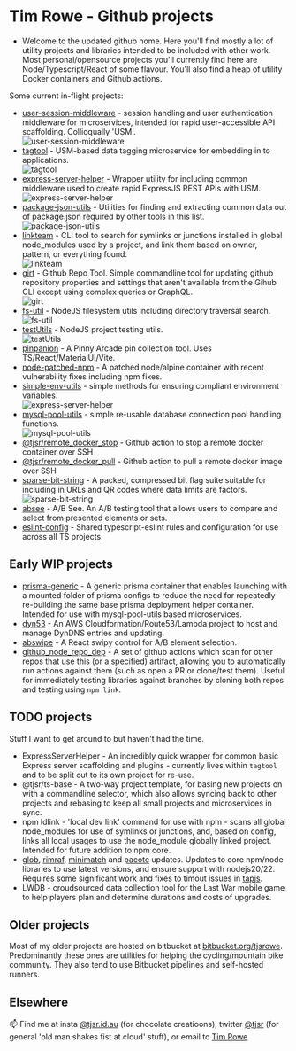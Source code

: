 # Tim Rowe - Github projects

- Welcome to the updated github home.  Here you'll find mostly a lot of utility projects and libraries intended to be included with other work.  Most personal/opensource projects you'll currently find here are Node/Typescript/React of some flavour.  You'll also find a heap of utility Docker containers and Github actions.

Some current in-flight projects:

- [user-session-middleware](https://github.com/tjsr/user-session-middleware)  - session handling and user authentication middleware for microservices, intended for rapid user-accessible API scaffolding. Collioqually 'USM'.  
![user-session-middleware](https://github.com/tjsr/user-session-middleware/actions/workflows/build.yml/badge.svg)
- [tagtool](https://github.com/tjsr/tagtool) - USM-based data tagging microservice for embedding in to applications.  
![tagtool](https://github.com/tjsr/tagtool/actions/workflows/build.yml/badge.svg)
- [express-server-helper](https://github.com/tjsr/express-server-helper) - Wrapper utility for including common middleware used to create rapid ExpressJS REST APIs with USM.  
![express-server-helper](https://github.com/tjsr/express-server-helper/actions/workflows/build.yml/badge.svg)
- [package-json-utils](https://github.com/tjsr/package-json-utils) - Utilities for finding and extracting common data out of package.json required by other tools in this list.  
![package-json-utils](https://github.com/tjsr/package-json-utils/actions/workflows/build.yml/badge.svg)
- [linkteam](https://github.com/tjsr/linkteam) - CLI tool to search for symlinks or junctions installed in global node_modules used by a project, and link them based on owner, pattern, or everything found.  
![linkteam](https://github.com/tjsr/linkteam/actions/workflows/build.yml/badge.svg)
- [girt](https://github.com/tjsr/girt) - Github Repo Tool.  Simple commandline tool for updating github repository properties and settings that aren't available from the Gihub CLI except using complex queries or GraphQL.  
![girt](https://github.com/tjsr/girt/actions/workflows/build.yml/badge.svg)
- [fs-util](https://github.com/tjsr/fs-utils) - NodeJS filesystem utils including directory traversal search.  
![fs-util](https://github.com/tjsr/fs-util/actions/workflows/build.yml/badge.svg)
- [testUtils](https://github.com/tjsr/testUtils) - NodeJS project testing utils.  
![testUtils](https://github.com/tjsr/testUtils/actions/workflows/build.yml/badge.svg)
- [pinpanion](https://github.com/tjsr/pinpanion) - A Pinny Arcade pin collection tool.  Uses TS/React/MaterialUI/Vite.
- [node-patched-npm](https://github.com/tjsr/node_patched_npm) - A patched node/alpine container with recent vulnerability fixes including npm fixes.
- [simple-env-utils](https://github.com/tjsr/simple-env-utils) - simple methods for ensuring compliant environment variables.  
![express-server-helper](https://github.com/tjsr/express-server-helper/actions/workflows/build.yml/badge.svg)
- [mysql-pool-utils](https://github.com/tjsr/mysql-pool-utils) - simple re-usable database connection pool handling functions.  
![mysql-pool-utils](https://github.com/tjsr/mysql-pool-utils/actions/workflows/build.yml/badge.svg)
- [@tjsr/remote_docker_stop](https://github.com/tjsr/remote_docker_stop) - Github action to stop a remote docker container over SSH
- [@tjsr/remote_docker_pull](https://github.com/tjsr/remote_docker_pull) - Github action to pull a remote docker image over SSH
- [sparse-bit-string](https://github.com/tjsr/sparse-bit-string) - A packed, compressed bit flag suite suitable for including in URLs and QR codes where data limits are factors.  
![sparse-bit-string](https://github.com/tjsr/sparse-bit-string/actions/workflows/build.yml/badge.svg)
- [absee](https://github.com/tjsr/absee) - A/B See.  An A/B testing tool that allows users to compare and select from presented elements or sets.
- [eslint-config](https://github.com/tjsr/eslint-config) - Shared typescript-eslint rules and configuration for use across all TS projects.

## Early WIP projects

- [prisma-generic](https://github.com/tjsr/prisma-generic) - A generic prisma container that enables launching with a mounted folder of prisma configs to reduce the need for repeatedly re-building the same base prisma deployment helper container. Intended for use with mysql-pool-utils based microservices.
- [dyn53](https://github.com/tjsr/dyn53) - An AWS Cloudformation/Route53/Lambda project to host and manage DynDNS entries and updating.
- [abswipe](https://github.com/tjsr/abswipe) - A React swipy control for A/B element selection.
- [github_node_repo_dep](https://github.com/tjsr/github_node_repo_dep) - A set of github actions which scan for other repos that use this (or a specified) artifact, allowing you to automatically run actions against them (such as open a PR or clone/test them).  Useful for immediately testing libraries against branches by cloning both repos and testing using `npm link`.

## TODO projects

Stuff I want to get around to but haven't had the time.

- ExpressServerHelper - An incredibly quick wrapper for common basic Express server scaffolding and plugins - currently lives within `tagtool` and to be split out to its own project for re-use.
- @tjsr/ts-base - A two-way project template, for basing new projects on with a commandline selector, which also allows syncing back to other projects and rebasing to keep all small projects and microservices in sync.
- npm ldlink - 'local dev link' command for use with npm - scans all global node_modules for use of symlinks or junctions, and, based on config, links all local usages to use the node_module globally linked project. Intended for future addition to npm core.
- [glob](https://github.com/isaacs/node-glob), [rimraf](https://github.com/isaacs/rimraf), [minimatch](https://github.com/isaacs/minimatch) and [pacote](https://github.com/npm/pacote) updates. Updates to core npm/node libraries to use latest versions, and ensure support with nodejs20/22. Requires some significant work and fixes to timout issues in [tapjs](https://github.com/tapjs/tapjs).
- LWDB - croudsourced data collection tool for the Last War mobile game to help players plan and determine durations and costs of upgrades.

## Older projects

Most of my older projects are hosted on bitbucket at [bitbucket.org/tjsrowe](https://bitbucket.org/tjsrowe).  Predominantly these ones are utilities for helping the cycling/mountain bike community.  They also tend to use Bitbucket pipelines and self-hosted runners.

## Elsewhere

📫 Find me at insta [@tjsr.id.au](https://www.instagram.com/tjsr.id.au) (for chocolate creatioons), twitter [@tjsr](https://x.com/tjsr) (for general 'old man shakes fist at cloud' stuff), or email to [Tim Rowe](mailto:tim@tjsr.id.au)
